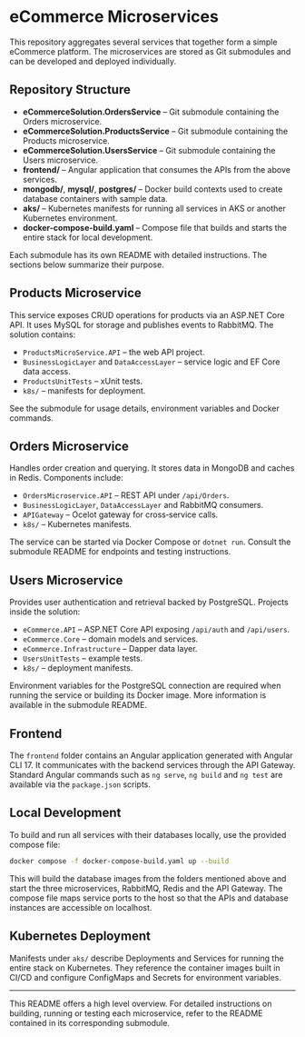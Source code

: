 # eCommerce Microservices

This repository aggregates several services that together form a simple eCommerce platform. The microservices are stored as Git submodules and can be developed and deployed individually.

## Repository Structure

- **eCommerceSolution.OrdersService** – Git submodule containing the Orders microservice.
- **eCommerceSolution.ProductsService** – Git submodule containing the Products microservice.
- **eCommerceSolution.UsersService** – Git submodule containing the Users microservice.
- **frontend/** – Angular application that consumes the APIs from the above services.
- **mongodb/**, **mysql/**, **postgres/** – Docker build contexts used to create database containers with sample data.
- **aks/** – Kubernetes manifests for running all services in AKS or another Kubernetes environment.
- **docker-compose-build.yaml** – Compose file that builds and starts the entire stack for local development.

Each submodule has its own README with detailed instructions. The sections below summarize their purpose.

## Products Microservice
This service exposes CRUD operations for products via an ASP.NET Core API. It uses MySQL for storage and publishes events to RabbitMQ. The solution contains:
- `ProductsMicroService.API` – the web API project.
- `BusinessLogicLayer` and `DataAccessLayer` – service logic and EF Core data access.
- `ProductsUnitTests` – xUnit tests.
- `k8s/` – manifests for deployment.

See the submodule for usage details, environment variables and Docker commands.

## Orders Microservice
Handles order creation and querying. It stores data in MongoDB and caches in Redis. Components include:
- `OrdersMicroservice.API` – REST API under `/api/Orders`.
- `BusinessLogicLayer`, `DataAccessLayer` and RabbitMQ consumers.
- `APIGateway` – Ocelot gateway for cross‑service calls.
- `k8s/` – Kubernetes manifests.

The service can be started via Docker Compose or `dotnet run`. Consult the submodule README for endpoints and testing instructions.

## Users Microservice
Provides user authentication and retrieval backed by PostgreSQL. Projects inside the solution:
- `eCommerce.API` – ASP.NET Core API exposing `/api/auth` and `/api/users`.
- `eCommerce.Core` – domain models and services.
- `eCommerce.Infrastructure` – Dapper data layer.
- `UsersUnitTests` – example tests.
- `k8s/` – deployment manifests.

Environment variables for the PostgreSQL connection are required when running the service or building its Docker image. More information is available in the submodule README.

## Frontend
The `frontend` folder contains an Angular application generated with Angular CLI 17. It communicates with the backend services through the API Gateway. Standard Angular commands such as `ng serve`, `ng build` and `ng test` are available via the `package.json` scripts.

## Local Development
To build and run all services with their databases locally, use the provided compose file:

```bash
docker compose -f docker-compose-build.yaml up --build
```

This will build the database images from the folders mentioned above and start the three microservices, RabbitMQ, Redis and the API Gateway. The compose file maps service ports to the host so that the APIs and database instances are accessible on localhost.

## Kubernetes Deployment
Manifests under `aks/` describe Deployments and Services for running the entire stack on Kubernetes. They reference the container images built in CI/CD and configure ConfigMaps and Secrets for environment variables.

---

This README offers a high level overview. For detailed instructions on building, running or testing each microservice, refer to the README contained in its corresponding submodule.
